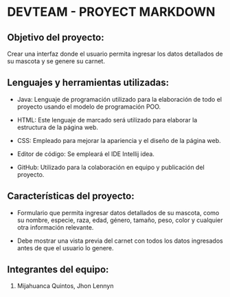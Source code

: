 # DEVTEAM - PROYECT MARKDOWN

## Objetivo del proyecto:

Crear una interfaz donde el usuario permita ingresar los datos detallados de su mascota y se genere su carnet. 

## Lenguajes y herramientas utilizadas:

*	Java: Lenguaje de programación utilizado para la elaboración de todo el proyecto usando el modelo de programación POO.

*	HTML: Este lenguaje de marcado será utilizado para elaborar la estructura de la página web. 

*	CSS: Empleado para mejorar la apariencia y el diseño de la página web.

*	Editor de código: Se empleará el IDE Intellij idea.

*	GitHub: Utilizado para la colaboración en equipo y publicación del proyecto.

## Características del proyecto:

*	Formulario que permita ingresar datos detallados de su mascota, como su nombre, especie, raza, edad, género, tamaño, peso, color y cualquier otra información relevante.

*	Debe mostrar una vista previa del carnet con todos los datos ingresados antes de que el usuario lo genere.

## Integrantes del equipo: 

1.	Mijahuanca Quintos, Jhon Lennyn
